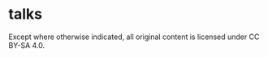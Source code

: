 talks
=====

Except where otherwise indicated, all original content is licensed
under CC BY-SA 4.0.


